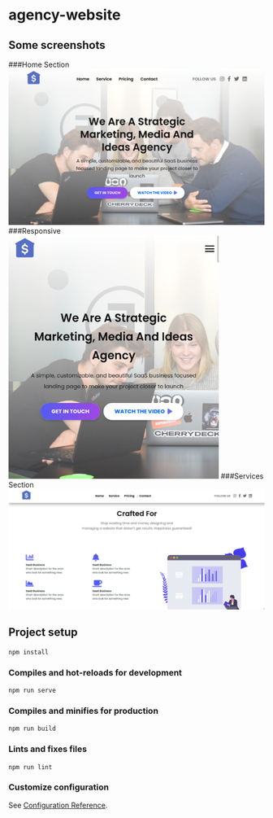 # agency-website

## Some screenshots
###Home Section
![Home](./screenshots/Screenshot_2021-05-15-10_1102x671.png "Home")
###Responsive
![Home responsive](./screenshots/Screenshot_2021-05-15-43_414x479.png "Home responsive")
###Services Section
![Services](./screenshots/Screenshot_2021-05-15-31_1069x504.png "Services")

## Project setup
```
npm install
```

### Compiles and hot-reloads for development
```
npm run serve
```

### Compiles and minifies for production
```
npm run build
```

### Lints and fixes files
```
npm run lint
```

### Customize configuration
See [Configuration Reference](https://cli.vuejs.org/config/).
